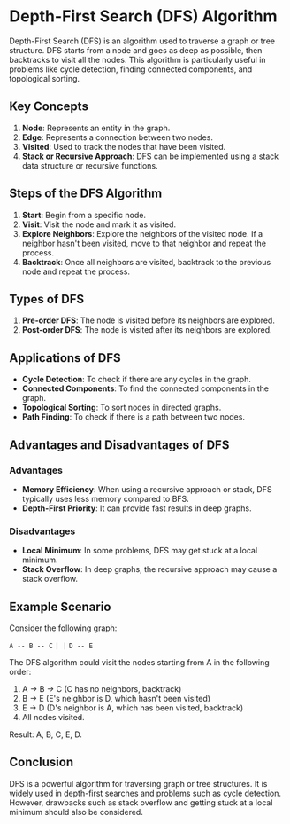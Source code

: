 # Depth-First Search (DFS) Algorithm

Depth-First Search (DFS) is an algorithm used to traverse a graph or tree structure. DFS starts from a node and goes as deep as possible, then backtracks to visit all the nodes. This algorithm is particularly useful in problems like cycle detection, finding connected components, and topological sorting.

## Key Concepts

1. **Node**: Represents an entity in the graph.
2. **Edge**: Represents a connection between two nodes.
3. **Visited**: Used to track the nodes that have been visited.
4. **Stack or Recursive Approach**: DFS can be implemented using a stack data structure or recursive functions.

## Steps of the DFS Algorithm

1. **Start**: Begin from a specific node.
2. **Visit**: Visit the node and mark it as visited.
3. **Explore Neighbors**: Explore the neighbors of the visited node. If a neighbor hasn't been visited, move to that neighbor and repeat the process.
4. **Backtrack**: Once all neighbors are visited, backtrack to the previous node and repeat the process.

## Types of DFS

1. **Pre-order DFS**: The node is visited before its neighbors are explored.
2. **Post-order DFS**: The node is visited after its neighbors are explored.

## Applications of DFS

- **Cycle Detection**: To check if there are any cycles in the graph.
- **Connected Components**: To find the connected components in the graph.
- **Topological Sorting**: To sort nodes in directed graphs.
- **Path Finding**: To check if there is a path between two nodes.

## Advantages and Disadvantages of DFS

### Advantages

- **Memory Efficiency**: When using a recursive approach or stack, DFS typically uses less memory compared to BFS.
- **Depth-First Priority**: It can provide fast results in deep graphs.

### Disadvantages

- **Local Minimum**: In some problems, DFS may get stuck at a local minimum.
- **Stack Overflow**: In deep graphs, the recursive approach may cause a stack overflow.

## Example Scenario

Consider the following graph:

`A -- B -- C`
`| |`
`D -- E`

The DFS algorithm could visit the nodes starting from A in the following order:

1. A -> B -> C (C has no neighbors, backtrack)
2. B -> E (E's neighbor is D, which hasn't been visited)
3. E -> D (D's neighbor is A, which has been visited, backtrack)
4. All nodes visited.

Result: A, B, C, E, D.

## Conclusion

DFS is a powerful algorithm for traversing graph or tree structures. It is widely used in depth-first searches and problems such as cycle detection. However, drawbacks such as stack overflow and getting stuck at a local minimum should also be considered.
